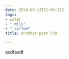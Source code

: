 ```yaml
---
date: 2020-06-13T21:00:21Z
tags:
- water
- " milk"
- " coffee"
title: Another post FPO

---
```

asdfasdf